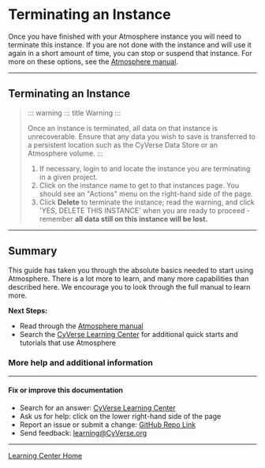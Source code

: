 # Terminating an Instance

Once you have finished with your Atmosphere instance you will need to
terminate this instance. If you are not done with the instance and will
use it again in a short amount of time, you can stop or suspend that
instance. For more on these options, see the [Atmosphere
manual](https://wiki.cyverse.org/wiki/display/atmman/Suspending%2C+Stopping%2C+Rebooting%2C+Resuming%2C+Starting%2C+Moving%2C+and+Deleting+Instances).

------------------------------------------------------------------------

## Terminating an Instance

> ::: warning
> ::: title
> Warning
> :::
>
> Once an instance is terminated, all data on that instance is
> unrecoverable. Ensure that any data you wish to save is transferred to
> a persistent location such as the CyVerse Data Store or an Atmosphere
> volume.
> :::
>
> 1.  If necessary, login to and locate the instance you are terminating
>     in a given project.
> 2.  Click on the instance name to get to that instances page. You
>     should see an "Actions" menu on the right-hand side of the page.
> 3.  Click **Delete** to terminate the instance; read the warning, and
>     click 'YES, DELETE THIS INSTANCE' when you are ready to
>     proceed - remember **all data still on this instance will be
>     lost.**

------------------------------------------------------------------------

## Summary

This guide has taken you through the absolute basics needed to start
using Atmosphere. There is a lot more to learn, and many more
capabilities than described here. We encourage you to look through the
full manual to learn more.

**Next Steps:**

-   Read through the [Atmosphere
    manual](https://wiki.cyverse.org/wiki/display/atmman/Atmosphere+Manual+Table+of+Contents)
-   Search the [CyVerse Learning Center](http://learning.cyverse.org)
    for additional quick starts and tutorials that use Atmosphere

### More help and additional information

------------------------------------------------------------------------

#### Fix or improve this documentation 

-   Search for an answer: [CyVerse Learning Center](https://learning.cyverse.org/en/latest/)
-   Ask us for help: click on the lower right-hand side of the page
-   Report an issue or submit a change: [GitHub Repo Link](https://github.com/CyVerse-learning-materials/atmosphere_guide/tree/mkdocs)
-   Send feedback: [learning@CyVerse.org](learning@CyVerse.org)

------------------------------------------------------------------------

[Learning Center Home](http://learning.cyverse.org/)